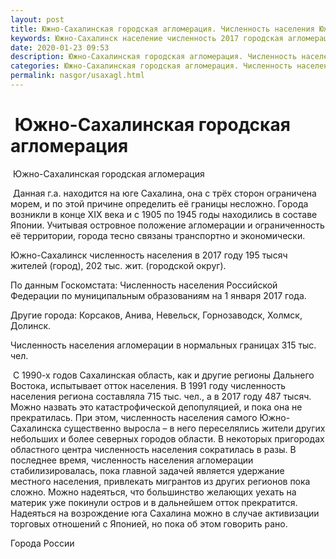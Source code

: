 ```yaml
---
layout: post
title: Южно-Сахалинская городская агломерация. Численность населения Южно-Сахалинска 
keywords: Южно-Сахалинск население численность 2017 городская агломерация  
date: 2020-01-23 09:53
description: Южно-Сахалинская городская агломерация. Численность населения Южно-Сахалинска 2017
categories: Южно-Сахалинская городская агломерация. Численность населения Южно-Сахалинска 2017
permalink: nasgor/usaxagl.html
---
```


#  Южно-Сахалинская городская агломерация



 Южно-Сахалинская городская агломерация



 Данная г.а. находится на юге Сахалина, она с трёх сторон ограничена морем, и по этой причине определить её границы несложно. Города возникли в конце XIX века и с 1905 по 1945 годы находились в составе Японии. 
Учитывая островное положение агломерации и ограниченность её территории, города тесно связаны транспортно и экономически. 






Южно-Сахалинск численность населения в 2017 году 195 тысяч жителей (город), 202 тыс. жит. (городской округ).





По данным Госкомстата: Численность населения Российской Федерации по муниципальным образованиям на 1 января 2017 года.


Другие города: Корсаков, Анива, Невельск, Горнозаводск, Холмск, Долинск.


Численность населения агломерации в нормальных границах 315 тыс. чел.




 С 1990-х годов Сахалинская область, как и другие регионы Дальнего Востока, испытывает отток населения. В 1991 году численность населения региона составляла 715 тыс. чел., а в 2017 году 487 тысяч.
Можно назвать это катастрофической депопуляцией, и пока она не прекратилась. 
При этом, численность населения самого Южно-Сахалинска существенно выросла – в него переселялись жители других небольших и более северных городов области. В некоторых пригородах областного центра численность населения сократилась в разы. В последнее время, численность населения агломерации стабилизировалась, пока главной задачей является удержание местного населения, привлекать мигрантов из других регионов пока сложно. Можно надеяться, что большинство желающих уехать на материк уже покинули остров и в дальнейшем отток прекратится. Надеяться на возрождение юга Сахалина можно в случае активизации торговых отношений с Японией, но пока об этом говорить рано.





Города России

		
